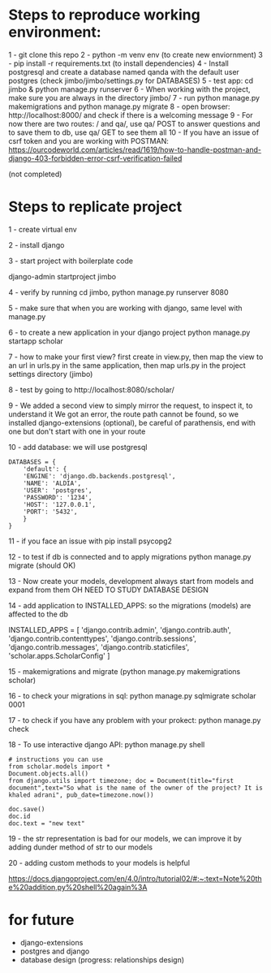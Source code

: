 # Steps to reproduce working environment:

1 - git clone this repo
2 - python -m venv env (to create new enviornment)
3 - pip install -r requirements.txt (to install dependencies)
4 - Install postgresql and create a database named qanda with the default user postgres (check jimbo/jimbo/settings.py for DATABASES)
5 - test app: cd jimbo & python manage.py runserver
6 - When working with the project, make sure you are always in the directory jimbo/
7 - run python manage.py makemigrations and python manage.py migrate
8 - open browser: http://localhost:8000/ and check if there is a welcoming message
9 - For now there are two routes: / and qa/, use qa/ POST to answer questions and to save them to db, use qa/ GET to see them all
10 - If you have an issue of csrf token and you are working with POSTMAN: https://ourcodeworld.com/articles/read/1619/how-to-handle-postman-and-django-403-forbidden-error-csrf-verification-failed

(not completed)

# Steps to replicate project

1 - create virtual env

2 - install django

3 - start project with boilerplate code

django-admin startproject jimbo

4 - verify by running cd jimbo, python manage.py runserver 8080

5 - make sure that when you are working with django, same level with manage.py

6 - to create a new application in your django project python manage.py startapp scholar

7 - how to make your first view? first create in view.py, then map the view to an url in urls.py in the same application, then map urls.py in the project settings directory (jimbo)

8 - test by going to http://localhost:8080/scholar/

9 - We added a second view to simply mirror the request, to inspect it, to understand it
We got an error, the route path cannot be found, so we installed django-extensions (optional), be careful of parathensis, end with one but don't start with one in your route

10 - add database: we will use postgresql

```
DATABASES = {
    'default': {
    'ENGINE': 'django.db.backends.postgresql',
    'NAME': 'ALDIA',
    'USER': 'postgres',
    'PASSWORD': '1234',
    'HOST': '127.0.0.1',
    'PORT': '5432',
    }
}
```

11 - if you face an issue with pip install psycopg2

12 - to test if db is connected and to apply migrations python manage.py migrate (should OK)

13 - Now create your models, development always start from models and expand from them
OH NEED TO STUDY DATABASE DESIGN

14 - add application to INSTALLED_APPS: so the migrations (models) are affected to the db

INSTALLED_APPS = [
'django.contrib.admin',
'django.contrib.auth',
'django.contrib.contenttypes',
'django.contrib.sessions',
'django.contrib.messages',
'django.contrib.staticfiles',
'scholar.apps.ScholarConfig'
]

15 - makemigrations and migrate (python manage.py makemigrations scholar)

16 - to check your migrations in sql: python manage.py sqlmigrate scholar 0001

17 - to check if you have any problem with your prokect: python manage.py check

18 - To use interactive django API: python manage.py shell

```
# instructions you can use
from scholar.models import *
Document.objects.all()
from django.utils import timezone; doc = Document(title="first document",text="So what is the name of the owner of the project? It is khaled adrani", pub_date=timezone.now())

doc.save()
doc.id
doc.text = "new text"

```

19 - the str representation is bad for our models, we can improve it by adding dunder method of str to our models

20 - adding custom methods to your models is helpful

https://docs.djangoproject.com/en/4.0/intro/tutorial02/#:~:text=Note%20the%20addition,py%20shell%20again%3A

# for future

-  django-extensions
-  postgres and django
-  database design (progress: relationships design)

